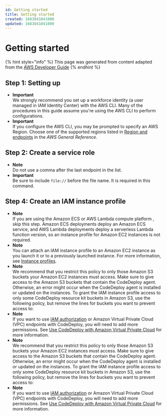 ```yaml
---
id: Getting started
title: Getting started
created: 1683841041000
updated: 1683841041000
---
```

# Getting started

{% hint style="info" %}
This page was generated from content adapted from the [AWS Developer Guide](https://github.com/awsdocs/aws-codedeploy-user-guide.git)
{% endhint %}

## Step 1: Setting up

- **Important**  
We strongly recommend you set up a workforce identity \(a user managed in IAM Identity Center\) with the AWS CLI\. Many of the procedures in this guide assume you're using the AWS CLI to perform configurations\.
- **Important**  
If you configure the AWS CLI, you may be prompted to specify an AWS Region\. Choose one of the supported regions listed in [Region and endpoints](https://docs.aws.amazon.com/general/latest/gr/rande.html#codedeploy_region) in the *AWS General Reference*\.


## Step 2: Create a service role

- **Note**  
Do not use a comma after the last endpoint in the list\.
- **Important**  
Be sure to include `file://` before the file name\. It is required in this command\.


## Step 4: Create an IAM instance profile

- **Note**  
 If you are using the Amazon ECS or AWS Lambda compute platform , skip this step\. Amazon ECS deployments deploy an Amazon ECS service, and AWS Lambda deployments deploy a serverless Lambda function version, so an instance profile for Amazon EC2 instances is not required\.
- **Note**  
You can attach an IAM instance profile to an Amazon EC2 instance as you launch it or to a previously launched instance\. For more information, see [Instance profiles](https://docs.aws.amazon.com/IAM/latest/UserGuide/roles-usingrole-instanceprofile.html)\.
- **Note**  
We recommend that you restrict this policy to only those Amazon S3 buckets your Amazon EC2 instances must access\. Make sure to give access to the Amazon S3 buckets that contain the CodeDeploy agent\. Otherwise, an error might occur when the CodeDeploy agent is installed or updated on the instances\. To grant the IAM instance profile access to only some CodeDeploy resource kit buckets in Amazon S3, use the following policy, but remove the lines for buckets you want to prevent access to:
- **Note**  
If you want to use [ IAM authorization](https://docs.aws.amazon.com/IAM/latest/UserGuide/intro-structure.html#intro-structure-authorization) or Amazon Virtual Private Cloud \(VPC\) endpoints with CodeDeploy, you will need to add more permissions\. See [Use CodeDeploy with Amazon Virtual Private Cloud](https://docs.aws.amazon.com/codedeploy/latest/userguide/vpc-endpoints) for more information\.
- **Note**  
We recommend that you restrict this policy to only those Amazon S3 buckets your Amazon EC2 instances must access\. Make sure to give access to the Amazon S3 buckets that contain the CodeDeploy agent\. Otherwise, an error might occur when the CodeDeploy agent is installed or updated on the instances\. To grant the IAM instance profile access to only some CodeDeploy resource kit buckets in Amazon S3, use the following policy, but remove the lines for buckets you want to prevent access to:
- **Note**  
If you want to use [ IAM authorization](https://docs.aws.amazon.com/IAM/latest/UserGuide/intro-structure.html#intro-structure-authorization) or Amazon Virtual Private Cloud \(VPC\) endpoints with CodeDeploy, you will need to add more permissions\. See [Use CodeDeploy with Amazon Virtual Private Cloud](https://docs.aws.amazon.com/codedeploy/latest/userguide/vpc-endpoints) for more information\.

